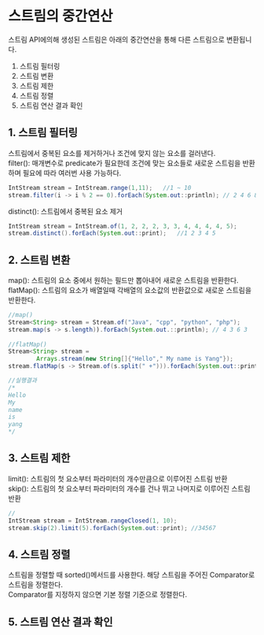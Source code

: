 # 스트림의 중간연산
스트림 API에의해 생성된 스트림은 아래의 중간연산을 통해 다른 스트림으로 변환됩니다.  
1. 스트림 필터링
2. 스트림 변환
3. 스트림 제한
4. 스트림 정렬
5. 스트림 연산 결과 확인

## 1. 스트림 필터링
스트림에서 중복된 요소를 제거하거나 조건에 맞지 않는 요소를 걸러낸다.  
filter(): 매개변수로 predicate가 필요한데 조건에 맞는 요소들로 새로운 스트림을 반환하며 필요에 따라 여러번 사용 가능하다.
~~~ java  
IntStream stream = IntStream.range(1,11);   //1 ~ 10
stream.filter(i -> i % 2 == 0).forEach(System.out::println); // 2 4 6 8 10 짝수 출력
~~~
distinct(): 스트림에서 중복된 요소 제거
~~~ java  
IntStream stream = IntStream.of(1, 2, 2, 2, 3, 3, 4, 4, 4, 4, 5);
stream.distinct().forEach(System.out::print);   //1 2 3 4 5
~~~

## 2. 스트림 변환
map(): 스트림의 요소 중에서 원하는 필드만 뽑아내어 새로운 스트림을 반환한다.  
flatMap(): 스트림의 요소가 배열일때 각배열의 요소값의 반환값으로 새로운 스트림을 반환한다.
~~~ java  
//map()
Stream<String> stream = Stream.of("Java", "cpp", "python", "php");
stream.map(s -> s.length)).forEach(System.out.::println); // 4 3 6 3
  
//flatMap()
Stream<String> stream = 
        Arrays.stream(new String[]{"Hello"," My name is Yang"});
stream.flatMap(s -> Stream.of(s.split(" +"))).forEach(System.out::println);

//실행결과
/*
Hello
My
name
is
yang
*/
~~~

## 3. 스트림 제한
limit(): 스트림의 첫 요소부터 파라미터의 개수만큼으로 이루어진 스트림 반환  
skip(): 스트림의 첫 요소부터 파라미터의 개수를 건나 뛰고 나머지로 이루어진 스트림 반환
~~~ java  
//
IntStream stream = IntStream.rangeClosed(1, 10);
stream.skip(2).limit(5).forEach(System.out::print); //34567
~~~

## 4. 스트림 정렬
스트림을 정렬할 때 sorted()메서드를 사용한다. 해당 스트림을 주어진 Comparator로 스트림을 정렬한다.  
Comparator를 지정하지 않으면 기본 정렬 기준으로 정렬한다.
## 5. 스트림 연산 결과 확인
